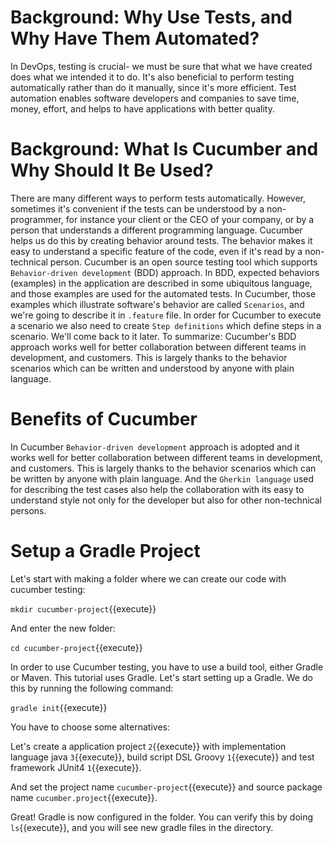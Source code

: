 # Background: Why Use Tests, and Why Have Them Automated?

In DevOps, testing is crucial- we must be sure that what we have created does what we intended it to do. It's also beneficial to perform testing automatically rather than do it manually, since it's more efficient. Test automation enables software developers and companies to save time, money, effort, and helps to have applications with better quality.

# Background: What Is Cucumber and Why Should It Be Used?

There are many different ways to perform tests automatically. However, sometimes it's convenient if the tests can be understood by a non-programmer, for instance your client or the CEO of your company, or by a person that understands a different programming language. Cucumber helps us do this by creating behavior around tests. The behavior makes it easy to understand a specific feature of the code, even if it's read by a non-technical person. Cucumber is an open source testing tool which supports `Behavior-driven development` (BDD) approach. In BDD, expected behaviors (examples) in the application are described in some ubiquitous language, and those examples are used for the automated tests. In Cucumber, those examples which illustrate software's behavior are called `Scenarios`, and we're going to describe it in `.feature` file. In order for Cucumber to execute a scenario we also need to create `Step definitions` which define steps in a scenario. We'll come back to it later. To summarize: Cucumber's BDD approach works well for better collaboration between different teams in development, and customers. This is largely thanks to the behavior scenarios which can be written and understood by anyone with plain language.

# Benefits of Cucumber

In Cucumber `Behavior-driven development` approach is adopted and it works well for better collaboration between different teams in development, and customers. This is largely thanks to the behavior scenarios which can be written by anyone with plain language. And the `Gherkin language` used for describing the test cases also help the collaboration with its easy to understand style not only for the developer but also for other non-technical persons. 

# Setup a Gradle Project

Let's start with making a folder where we can create our code with cucumber testing:

`mkdir cucumber-project`{{execute}}

And enter the new folder:

`cd cucumber-project`{{execute}}

In order to use Cucumber testing, you have to use a build tool, either Gradle or Maven. This tutorial uses Gradle. Let's start setting up a Gradle. We do this by running the following command:

`gradle init`{{execute}}

You have to choose some alternatives:

Let's create a application project `2`{{execute}} with implementation language java `3`{{execute}}, build script DSL Groovy `1`{{execute}} and test framework JUnit4 `1`{{execute}}. 

And set the project name `cucumber-project`{{execute}} and source package name `cucumber.project`{{execute}}.

Great! Gradle is now configured in the folder. You can verify this by doing `ls`{{execute}}, and you will see new gradle files in the directory. 


